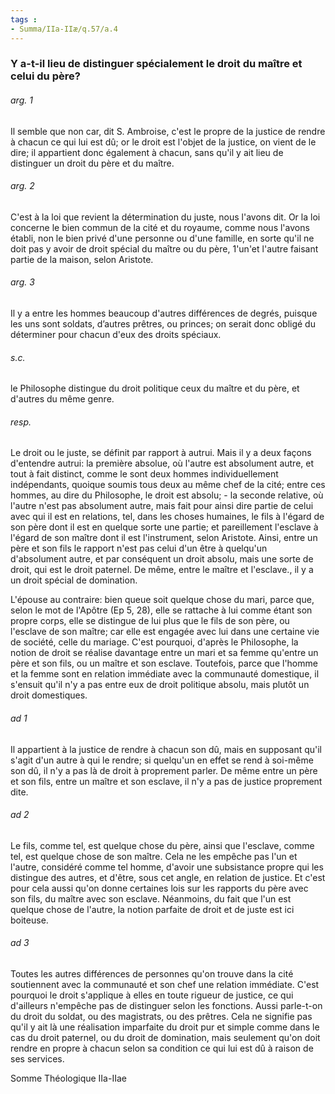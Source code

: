 ```yaml
---
tags : 
- Summa/IIa-IIæ/q.57/a.4
---
```


### Y a-t-il lieu de distinguer spécialement le droit du maître et celui du père?

###### arg. 1
Il semble que non car, dit S. Ambroise, c'est le propre de la justice de rendre à chacun ce qui lui est dû; or le droit est l'objet de la justice, on vient de le dire; il appartient donc également à chacun, sans qu'il y ait lieu de distinguer un droit du père et du maître. 

###### arg. 2
C'est à la loi que revient la détermination du juste, nous l'avons dit. Or la loi concerne le bien commun de la cité et du royaume, comme nous l'avons établi, non le bien privé d'une personne ou d'une famille, en sorte qu'il ne doit pas y avoir de droit spécial du maître ou du père, 1'un'et l'autre faisant partie de la maison, selon Aristote. 

###### arg. 3
Il y a entre les hommes beaucoup d'autres différences de degrés, puisque les uns sont soldats, d’autres prêtres, ou princes; on serait donc obligé du déterminer pour chacun d'eux des droits spéciaux. 

###### s.c.
le Philosophe distingue du droit politique ceux du maître et du père, et d'autres du même genre. 

###### resp.
Le droit ou le juste, se définit par rapport à autrui. Mais il y a deux façons d'entendre autrui: la première absolue, où l'autre est absolument autre, et tout à fait distinct, comme le sont deux hommes individuellement indépendants, quoique soumis tous deux au même chef de la cité; entre ces hommes, au dire du Philosophe, le droit est absolu; - la seconde relative, où l'autre n'est pas absolument autre, mais fait pour ainsi dire partie de celui avec qui il est en relations, tel, dans les choses humaines, le fils à l'égard de son père dont il est en quelque sorte une partie; et pareillement l'esclave à l'égard de son maître dont il est l'instrument, selon Aristote. Ainsi, entre un père et son fils le rapport n'est pas celui d'un être à quelqu'un d'absolument autre, et par conséquent un droit absolu, mais une sorte de droit, qui est le droit paternel. De même, entre le maître et l'esclave., il y a un droit spécial de domination. 

L'épouse au contraire: bien queue soit quelque chose du mari, parce que, selon le mot de l'Apôtre (Ep 5, 28), elle se rattache à lui comme étant son propre corps, elle se distingue de lui plus que le fils de son père, ou l'esclave de son maître; car elle est engagée avec lui dans une certaine vie de société, celle du mariage. C'est pourquoi, d'après le Philosophe, la notion de droit se réalise davantage entre un mari et sa femme qu'entre un père et son fils, ou un maître et son esclave. Toutefois, parce que l'homme et la femme sont en relation immédiate avec la communauté domestique, il s'ensuit qu'il n'y a pas entre eux de droit politique absolu, mais plutôt un droit domestiques. 

###### ad 1
Il appartient à la justice de rendre à chacun son dû, mais en supposant qu'il s'agit d'un autre à qui le rendre; si quelqu'un en effet se rend à soi-même son dû, il n'y a pas là de droit à proprement parler. De même entre un père et son fils, entre un maître et son esclave, il n'y a pas de justice proprement dite. 

###### ad 2
Le fils, comme tel, est quelque chose du père, ainsi que l'esclave, comme tel, est quelque chose de son maître. Cela ne les empêche pas l'un et l'autre, considéré comme tel homme, d'avoir une subsistance propre qui les distingue des autres, et d'être, sous cet angle, en relation de justice. Et c'est pour cela aussi qu'on donne certaines lois sur les rapports du père avec son fils, du maître avec son esclave. Néanmoins, du fait que l'un est quelque chose de l'autre, la notion parfaite de droit et de juste est ici boiteuse. 

###### ad 3
Toutes les autres différences de personnes qu'on trouve dans la cité soutiennent avec la communauté et son chef une relation immédiate. C'est pourquoi le droit s'applique à elles en toute rigueur de justice, ce qui d'ailleurs n'empêche pas de distinguer selon les fonctions. Aussi parle-t-on du droit du soldat, ou des magistrats, ou des prêtres. Cela ne signifie pas qu'il y ait là une réalisation imparfaite du droit pur et simple comme dans le cas du droit paternel, ou du droit de domination, mais seulement qu'on doit rendre en propre à chacun selon sa condition ce qui lui est dû à raison de ses services. 

Somme Théologique IIa-IIae

